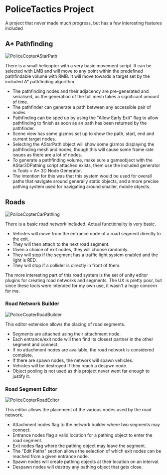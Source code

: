 # PoliceTactics Project
 
 A project that never made much progress, but has a few interesting features included
 
## A* Pathfinding

![PoliceCopterAStarPath](https://user-images.githubusercontent.com/47041450/118393200-be782980-b635-11eb-9faa-6364118e6f2c.png)

There is a small helicopter with a very basic movement script. It can be selected with LMB and will move to any point within the predefined pathfindable volume with RMB. It will move towards a target set by the included A* pathfinding algorithm. 
- The pathfinding nodes and their adjacency are pre-generated and serialised, as the generation of the full mesh takes a significant amount of time.
- The pathfinder can generate a path between any accessible pair of nodes
- Pathfinding can be sped up by using the "Allow Early Exit" flag to allow pathfinding to finish as soon as an path has been returned by the pathfinder.
- Scene view has some gizmos set up to show the path, start, end and current target nodes.
- Selecting the AStarPath object will show some gizmos displaying the pathfinding mesh and nodes, though this will cause some frame rate issues as there are a lot of nodes.
- To generate a pathfinding volume, make sure a gameobject with the AStar3DPathing script attached exists, them use the included generator in Tools > A* 3D Node Generator.
- The intention for this was that this system would be used for overall paths that navigate around generally static objects, and a more precise pathing system used for navigating around smaller, mobile objects.

## Roads

![PoliceCopterCarPathing](https://user-images.githubusercontent.com/47041450/118393405-ddc38680-b636-11eb-8e93-1cb9cea90724.png)

There is a basic road network included. Actual functionality is very basic.
- Vehicles will move from the entrance node of a road segment directly to the exit.
- They will then attach to the next road segment.
- Given a choice of exit nodes, they will choose randomly.
- They will stop if the segment has a traffic light system enabled and the light is RED.
- They will stop if a collider is directly in front of them.

The more interesting part of this road system is the set of unity editor plugins for creating road networks and segments. The UX is pretty poor, but since these tools were intended for my own use, it wasn't a huge concern for me.

### Road Network Builder

![PoliceCopterRoadBuilder](https://user-images.githubusercontent.com/47041450/118393577-d81a7080-b637-11eb-95e8-182035492222.png)

This editor extension allows the placing of road segments.
- Segments are attached using their attachment node.
- Each entrance/exit node will then find its closest partner in the other segment and connect.
- If no attachment nodes are available, the road network is considered complete.
- If there are spawn nodes, the network will spawn vehicles.
- Vehicles will be destroyed if they reach a despwn node.
- Object pooling is not used as this project never went far enough to justify it.

### Road Segment Editor

![PoliceCopterRoadEditor](https://user-images.githubusercontent.com/47041450/118393867-3562f180-b639-11eb-9db3-4c934b5f7c19.png)

This editor allows the placement of the various nodes used by the road network.
- Attachment nodes flag to the network builder where two segments may connect.
- Entrance nodes flag a valid location for a pathing object to enter the road segment.
- Exit nodes flag where the pathing object may leave the segment.
- The "Edit Paths" section allows the selection of which exit nodes can be reached from a given entrance node.
- Spawn nodes will create pathing objects at their location on an interval.
- Despawn nodes will destroy any pathing object that gets close.
